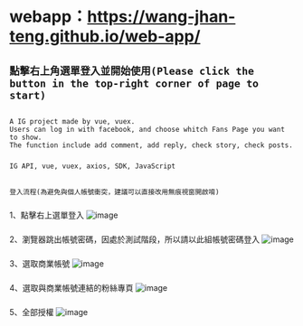 # webapp：https://wang-jhan-teng.github.io/web-app/

## `點擊右上角選單登入並開始使用(Please click the button in the top-right corner of page to start)`

## 
```
A IG project made by vue, vuex.
Users can log in with facebook, and choose whitch Fans Page you want to show.
The function include add comment, add reply, check story, check posts.
```

### 
```
IG API, vue, vuex, axios, SDK, JavaScript
```

##
```登入流程(為避免與個人帳號衝突，建議可以直接改用無痕視窗開啟唷)```

###
1、點擊右上選單登入
![image](https://user-images.githubusercontent.com/85831251/141080060-f9137743-ecfc-4a19-9d57-2122920b73b7.png)
###
2、瀏覽器跳出帳號密碼，因處於測試階段，所以請以此組帳號密碼登入
![image](https://user-images.githubusercontent.com/85831251/141080269-39b6bd95-409b-406d-ab39-97258846f421.png)
###
3、選取商業帳號
![image](https://user-images.githubusercontent.com/85831251/141080467-df52d33d-bd2a-4bb5-84f6-db011db15faa.png)
###
4、選取與商業帳號連結的粉絲專頁
![image](https://user-images.githubusercontent.com/85831251/141080569-7731e4cc-1e58-4f91-bfe7-5bce35f6e776.png)
###
5、全部授權
![image](https://user-images.githubusercontent.com/85831251/141080657-5d56a02e-2e7d-4b7a-b715-c2c6496e9835.png)

